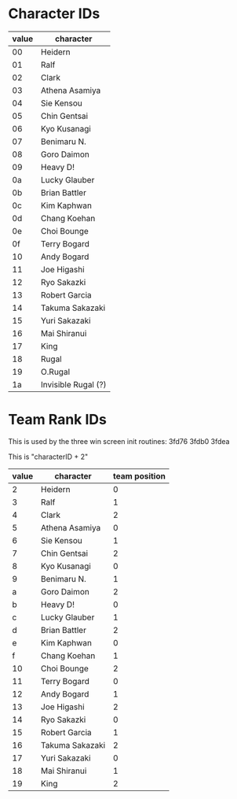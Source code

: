 # Character IDs

| value | character           |
| ----- | ------------------- |
| 00    | Heidern             |
| 01    | Ralf                |
| 02    | Clark               |
| 03    | Athena Asamiya      |
| 04    | Sie Kensou          |
| 05    | Chin Gentsai        |
| 06    | Kyo Kusanagi        |
| 07    | Benimaru N.         |
| 08    | Goro Daimon         |
| 09    | Heavy D!            |
| 0a    | Lucky Glauber       |
| 0b    | Brian Battler       |
| 0c    | Kim Kaphwan         |
| 0d    | Chang Koehan        |
| 0e    | Choi Bounge         |
| 0f    | Terry Bogard        |
| 10    | Andy Bogard         |
| 11    | Joe Higashi         |
| 12    | Ryo Sakazki         |
| 13    | Robert Garcia       |
| 14    | Takuma Sakazaki     |
| 15    | Yuri Sakazaki       |
| 16    | Mai Shiranui        |
| 17    | King                |
| 18    | Rugal               |
| 19    | O.Rugal             |
| 1a    | Invisible Rugal (?) |

# Team Rank IDs

This is used by the three win screen init routines:
3fd76
3fdb0
3fdea

This is "characterID + 2"

| value | character       | team position |
| ----- | --------------- | ------------- |
| 2     | Heidern         | 0             |
| 3     | Ralf            | 1             |
| 4     | Clark           | 2             |
| 5     | Athena Asamiya  | 0             |
| 6     | Sie Kensou      | 1             |
| 7     | Chin Gentsai    | 2             |
| 8     | Kyo Kusanagi    | 0             |
| 9     | Benimaru N.     | 1             |
| a     | Goro Daimon     | 2             |
| b     | Heavy D!        | 0             |
| c     | Lucky Glauber   | 1             |
| d     | Brian Battler   | 2             |
| e     | Kim Kaphwan     | 0             |
| f     | Chang Koehan    | 1             |
| 10    | Choi Bounge     | 2             |
| 11    | Terry Bogard    | 0             |
| 12    | Andy Bogard     | 1             |
| 13    | Joe Higashi     | 2             |
| 14    | Ryo Sakazki     | 0             |
| 15    | Robert Garcia   | 1             |
| 16    | Takuma Sakazaki | 2             |
| 17    | Yuri Sakazaki   | 0             |
| 18    | Mai Shiranui    | 1             |
| 19    | King            | 2             |
